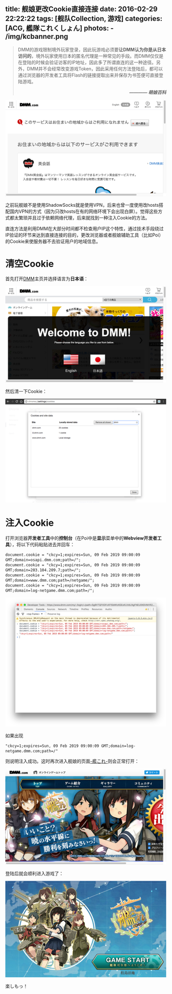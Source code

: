 title: 舰娘更改Cookie直接连接
date: 2016-02-29 22:22:22
tags: [舰队Collection, 游戏]
categories: [ACG, 艦隊これくしょん]
photos: 
	- /img/kcbanner.png
---
> DMM的游戏限制境外玩家登录，因此玩游戏必须要**让DMM认为你是从日本访问的**，境外玩家使用日本的匿名代理是一种常见的手段。而DMM仅仅是在登陆的时候会验证访客的IP地址，因此多了所谓直连的这一种途径。另外，DMM并不会经常改变游戏Token，因此采用任何方法登陆后，都可以通过浏览器的开发者工具将Flash的链接提取出来并保存为书签便可直接登陆游戏。<div style="text-align:right">***———— 萌娘百科***</div>

![地区错误](/img/kcen.png)

之前玩舰娘不是使用ShadowSocks就是使用VPN，后来也曾一度使用改hosts搭配国内VPN的方式（因为只改hosts在有的网络环境下会出现白屏）。觉得这些方式都太繁琐并且过于依赖网络代理，后来就找到一种注入Cookie的方法。

直连方法是利用DMM在大部分时间都不检查用户IP这个特性，通过技术手段绕过IP验证的环节来达到直接连接的目的，更改浏览器或者舰娘辅助工具（比如Poi）的Cookie来使服务器不去验证用户的地域信息。

# 清空Cookie
首先打开[DMM](http://www.dmm.com/)主页并选择语言为**日本语**：

![选择语言](/img/kcjp.png)

然后清一下Cookie：

![删除Cookie](/img/kccookie.png)

# 注入Cookie
打开浏览器**开发者工具**中的**控制台**（在Poi中是**显示**菜单中的**Webview开发者工具**），将以下代码粘贴进去并回车：

	document.cookie = "ckcy=1;expires=Sun, 09 Feb 2019 09:00:09 GMT;domain=osapi.dmm.com;path=/";
	document.cookie = "ckcy=1;expires=Sun, 09 Feb 2019 09:00:09 GMT;domain=203.104.209.7;path=/";
	document.cookie = "ckcy=1;expires=Sun, 09 Feb 2019 09:00:09 GMT;domain=www.dmm.com;path=/netgame/";
	document.cookie = "ckcy=1;expires=Sun, 09 Feb 2019 09:00:09 GMT;domain=log-netgame.dmm.com;path=/";

![运行代码](/img/kccode.png)

如果出现

	"ckcy=1;expires=Sun, 09 Feb 2019 09:00:09 GMT;domain=log-netgame.dmm.com;path=/"
	
则说明注入成功。这时再次进入舰娘的页面[-艦これ-](http://www.dmm.com/netgame/social/-/gadgets/=/app_id=854854/)则会正常打开：

![舰娘主页](/img/kchome.png)

登陆后就会顺利进入游戏了：

![进入游戏](/img/kcgame.png)

楽しもっ！